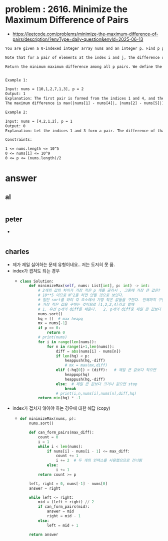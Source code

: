 # problem : 2616. Minimize the Maximum Difference of Pairs
- https://leetcode.com/problems/minimize-the-maximum-difference-of-pairs/description/?envType=daily-question&envId=2025-06-13

```txt
You are given a 0-indexed integer array nums and an integer p. Find p pairs of indices of nums such that the maximum difference amongst all the pairs is minimized. Also, ensure no index appears more than once amongst the p pairs.

Note that for a pair of elements at the index i and j, the difference of this pair is |nums[i] - nums[j]|, where |x| represents the absolute value of x.

Return the minimum maximum difference among all p pairs. We define the maximum of an empty set to be zero.


Example 1:

Input: nums = [10,1,2,7,1,3], p = 2
Output: 1
Explanation: The first pair is formed from the indices 1 and 4, and the second pair is formed from the indices 2 and 5.
The maximum difference is max(|nums[1] - nums[4]|, |nums[2] - nums[5]|) = max(0, 1) = 1. Therefore, we return 1.

Example 2:

Input: nums = [4,2,1,2], p = 1
Output: 0
Explanation: Let the indices 1 and 3 form a pair. The difference of that pair is |2 - 2| = 0, which is the minimum we can attain.

Constraints:

1 <= nums.length <= 10^5
0 <= nums[i] <= 10^9
0 <= p <= (nums.length)/2
```

# answer

## al
```python
```


## peter
- 
```python
```


## charles
- 제가 제일 싫어하는 문제 유형이네요.. 저는 도저히 못 품.
- index가 겹쳐도 되는 경우
  - ```python
    class Solution:
        def minimizeMax(self, nums: List[int], p: int) -> int:
            # 2개의 값의 차이가 가장 작은 p 개를 골라서 , 그중에 가장 큰 값은?
            # 10**5 이므로 N^2을 하면 안될 것으로 보인다.
            # 일단 sort를 하여 각 요소에서 가장 작은 값들을 구한다. 언제까지 구할 것인가?
            # 가장 작은 값을 구하는 것이므로 [1,2,2,4]라고 할때
            # 1. 우선 p개의 diff를 채운다.   2. p개의 diff중 제일 큰 값보다 크면 그 뒤는 당연히 더 크므로 stop
            nums.sort()
            hq = []  # max heapq
            mx = nums[-1]
            if p == 0:
                return 0
            # print(nums)
            for i in range(len(nums)):
                for n in range(i+1,len(nums)):
                    diff = abs(nums[i] - nums[n])
                    if len(hq) < p:
                        heappush(hq,-diff)
                        # mx = max(mx,diff)
                    elif (-hq[0]) > (diff):   # 제일 큰 값보다 작으면
                        heappop(hq)
                        heappush(hq,-diff)
                    else:  # 제일 큰 값보다 크거나 같으면 stop
                        break
                    # print(i,n,nums[i],nums[n],diff,hq)
            return min(hq) * -1
    ```
- index가 겹치지 않아야 하는 경우에 대한 해답 (copy)
  - ```python
    def minimizeMax(nums, p):
        nums.sort()
    
        def can_form_pairs(max_diff):
            count = 0
            i = 1
            while i < len(nums):
                if nums[i] - nums[i - 1] <= max_diff:
                    count += 1
                    i += 2  # 두 개의 인덱스를 사용했으므로 건너뜀
                else:
                    i += 1
            return count >= p
    
        left, right = 0, nums[-1] - nums[0]
        answer = right
    
        while left <= right:
            mid = (left + right) // 2
            if can_form_pairs(mid):
                answer = mid
                right = mid - 1
            else:
                left = mid + 1
    
        return answer
    ```
